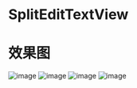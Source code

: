 # SplitEditTextView
# 效果图
![image](https://github.com/Chen-keeplearn/SplitEditTextView/blob/other/screenshot/SplitEditTextView.gif)
![image](https://github.com/Chen-keeplearn/SplitEditTextView/blob/other/screenshot/SplitEditTextView_Screenshot0.jpg)
![image](https://github.com/Chen-keeplearn/SplitEditTextView/blob/other/screenshot/SplitEditTextView_Screenshot1.jpg)
![image](https://github.com/Chen-keeplearn/SplitEditTextView/blob/other/screenshot/SplitEditTextView_Screenshot2.jpg)
